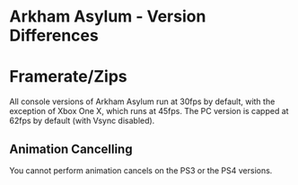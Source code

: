 # Arkham Asylum - Version Differences

# Framerate/Zips

All console versions of Arkham Asylum run at 30fps by default, with the exception of Xbox One X, which runs at 45fps. The PC version is capped at 62fps by default (with Vsync disabled).

## Animation Cancelling

You cannot perform animation cancels on the PS3 or the PS4 versions.
